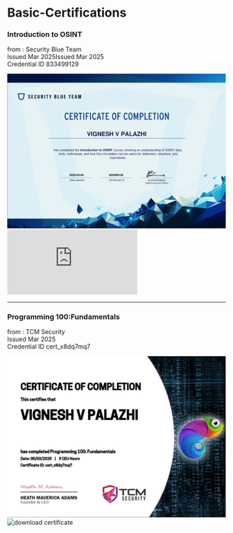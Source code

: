 # Basic-Certifications

### Introduction to OSINT
from : Security Blue Team<br> 
Issued Mar 2025Issued Mar 2025<br> 
Credential ID 833499129<br>


![Introduction to osint](preview/osint.png)
![download certificate](https://github.com/vigneshvpalazhi/Basic-Certifications/blob/main/basic%20certs/Introduction%20to%20OSINT-course.pdf)



----------------------------------------------------------------------------------------------


### Programming 100:Fundamentals
from : TCM Security<br>
Issued Mar 2025<br>
Credential ID cert_x8dq7mq7<br>

![Programming 100:Fundamentals](preview/tcm100.png)
![download certificate]()
